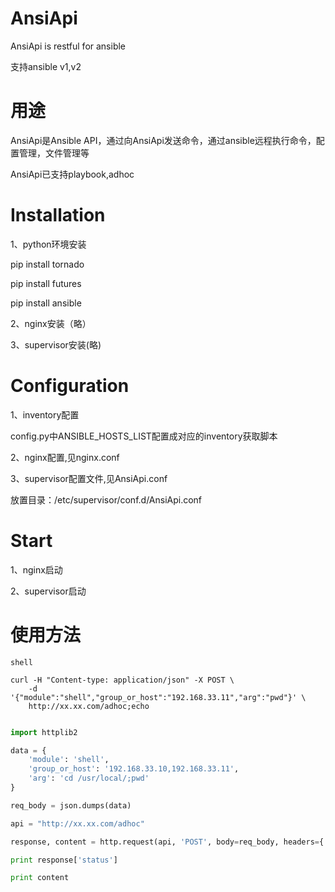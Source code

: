 # AnsiApi

AnsiApi is restful for ansible

支持ansible v1,v2

# 用途

AnsiApi是Ansible API，通过向AnsiApi发送命令，通过ansible远程执行命令，配置管理，文件管理等

AnsiApi已支持playbook,adhoc

# Installation

1、python环境安装

pip install tornado

pip install futures

pip install ansible

2、nginx安装（略）

3、supervisor安装(略)

# Configuration

1、inventory配置

config.py中ANSIBLE_HOSTS_LIST配置成对应的inventory获取脚本

2、nginx配置,见nginx.conf

3、supervisor配置文件,见AnsiApi.conf

放置目录：/etc/supervisor/conf.d/AnsiApi.conf

# Start

1、nginx启动

2、supervisor启动

# 使用方法

```shell
shell

curl -H "Content-type: application/json" -X POST \
 	-d '{"module":"shell","group_or_host":"192.168.33.11","arg":"pwd"}' \
 	http://xx.xx.com/adhoc;echo
```
```python

import httplib2

data = {
	'module': 'shell',
    'group_or_host': '192.168.33.10,192.168.33.11',
    'arg': 'cd /usr/local/;pwd'
}

req_body = json.dumps(data)

api = "http://xx.xx.com/adhoc"

response, content = http.request(api, 'POST', body=req_body, headers={'Content-Type': 'application/json'})

print response['status']

print content
```
